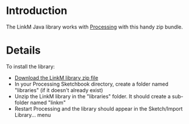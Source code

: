 # Introduction #

The LinkM Java library works with <a href='http://processing.org/'>Processing</a> with this handy zip bundle.


# Details #

To install the library:
  * <a href='http://linkm.googlecode.com/svn/trunk/java_host/linkm.zip'>Download the LinkM library zip file</a>
  * In your Processing Sketchbook directory, create a folder named "libraries" (if it doesn't already exist)
  * Unzip the LinkM library in the "libraries" folder.  It should create a sub-folder named "linkm"
  * Restart Processing and the library should appear in the Sketch/Import Library... menu